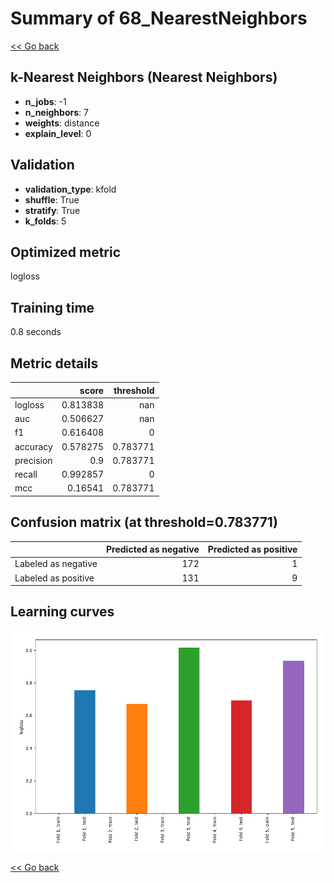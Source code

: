 # Summary of 68_NearestNeighbors

[<< Go back](../README.md)


## k-Nearest Neighbors (Nearest Neighbors)
- **n_jobs**: -1
- **n_neighbors**: 7
- **weights**: distance
- **explain_level**: 0

## Validation
 - **validation_type**: kfold
 - **shuffle**: True
 - **stratify**: True
 - **k_folds**: 5

## Optimized metric
logloss

## Training time

0.8 seconds

## Metric details
|           |    score |   threshold |
|:----------|---------:|------------:|
| logloss   | 0.813838 |  nan        |
| auc       | 0.506627 |  nan        |
| f1        | 0.616408 |    0        |
| accuracy  | 0.578275 |    0.783771 |
| precision | 0.9      |    0.783771 |
| recall    | 0.992857 |    0        |
| mcc       | 0.16541  |    0.783771 |


## Confusion matrix (at threshold=0.783771)
|                     |   Predicted as negative |   Predicted as positive |
|:--------------------|------------------------:|------------------------:|
| Labeled as negative |                     172 |                       1 |
| Labeled as positive |                     131 |                       9 |

## Learning curves
![Learning curves](learning_curves.png)

[<< Go back](../README.md)
